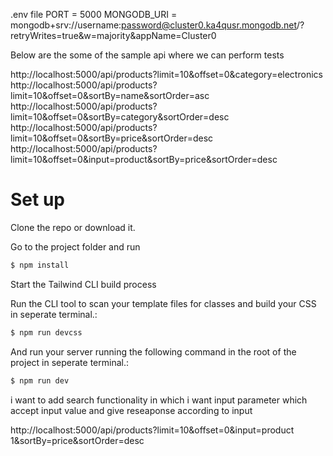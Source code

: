 .env file
PORT = 5000
MONGODB_URI = mongodb+srv://username:password@cluster0.ka4qusr.mongodb.net/?retryWrites=true&w=majority&appName=Cluster0



Below are the some of the sample api where we can perform tests

http://localhost:5000/api/products?limit=10&offset=0&category=electronics
http://localhost:5000/api/products?limit=10&offset=0&sortBy=name&sortOrder=asc
http://localhost:5000/api/products?limit=10&offset=0&sortBy=category&sortOrder=desc
http://localhost:5000/api/products?limit=10&offset=0&sortBy=price&sortOrder=desc
http://localhost:5000/api/products?limit=10&offset=0&input=product&sortBy=price&sortOrder=desc


# Set up

Clone the repo or download it.

Go to the project folder and run

```sh
$ npm install
```



Start the Tailwind CLI build process

Run the CLI tool to scan your template files for classes and build your CSS in seperate terminal.:

```sh
$ npm run devcss
```


And run your server running the following command in the root of the project in seperate terminal.:

```sh
$ npm run dev
```


i want to add search functionality in which i want input parameter which accept input value and give reseaponse according to input

http://localhost:5000/api/products?limit=10&offset=0&input=product 1&sortBy=price&sortOrder=desc